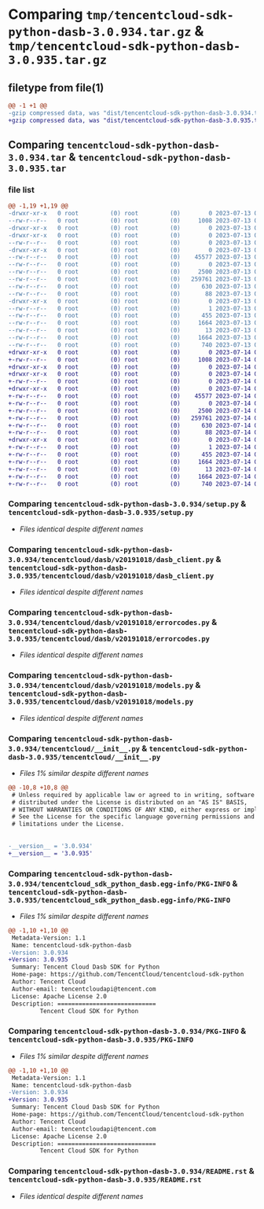 # Comparing `tmp/tencentcloud-sdk-python-dasb-3.0.934.tar.gz` & `tmp/tencentcloud-sdk-python-dasb-3.0.935.tar.gz`

## filetype from file(1)

```diff
@@ -1 +1 @@
-gzip compressed data, was "dist/tencentcloud-sdk-python-dasb-3.0.934.tar", last modified: Thu Jul 13 00:20:11 2023, max compression
+gzip compressed data, was "dist/tencentcloud-sdk-python-dasb-3.0.935.tar", last modified: Fri Jul 14 00:21:45 2023, max compression
```

## Comparing `tencentcloud-sdk-python-dasb-3.0.934.tar` & `tencentcloud-sdk-python-dasb-3.0.935.tar`

### file list

```diff
@@ -1,19 +1,19 @@
-drwxr-xr-x   0 root         (0) root         (0)        0 2023-07-13 00:20:11.000000 tencentcloud-sdk-python-dasb-3.0.934/
--rw-r--r--   0 root         (0) root         (0)     1008 2023-07-13 00:20:11.000000 tencentcloud-sdk-python-dasb-3.0.934/setup.py
-drwxr-xr-x   0 root         (0) root         (0)        0 2023-07-13 00:20:11.000000 tencentcloud-sdk-python-dasb-3.0.934/tencentcloud/
-drwxr-xr-x   0 root         (0) root         (0)        0 2023-07-13 00:20:11.000000 tencentcloud-sdk-python-dasb-3.0.934/tencentcloud/dasb/
--rw-r--r--   0 root         (0) root         (0)        0 2023-07-13 00:20:11.000000 tencentcloud-sdk-python-dasb-3.0.934/tencentcloud/dasb/__init__.py
-drwxr-xr-x   0 root         (0) root         (0)        0 2023-07-13 00:20:11.000000 tencentcloud-sdk-python-dasb-3.0.934/tencentcloud/dasb/v20191018/
--rw-r--r--   0 root         (0) root         (0)    45577 2023-07-13 00:20:11.000000 tencentcloud-sdk-python-dasb-3.0.934/tencentcloud/dasb/v20191018/dasb_client.py
--rw-r--r--   0 root         (0) root         (0)        0 2023-07-13 00:20:11.000000 tencentcloud-sdk-python-dasb-3.0.934/tencentcloud/dasb/v20191018/__init__.py
--rw-r--r--   0 root         (0) root         (0)     2500 2023-07-13 00:20:11.000000 tencentcloud-sdk-python-dasb-3.0.934/tencentcloud/dasb/v20191018/errorcodes.py
--rw-r--r--   0 root         (0) root         (0)   259761 2023-07-13 00:20:11.000000 tencentcloud-sdk-python-dasb-3.0.934/tencentcloud/dasb/v20191018/models.py
--rw-r--r--   0 root         (0) root         (0)      630 2023-07-13 00:20:11.000000 tencentcloud-sdk-python-dasb-3.0.934/tencentcloud/__init__.py
--rw-r--r--   0 root         (0) root         (0)       88 2023-07-13 00:20:11.000000 tencentcloud-sdk-python-dasb-3.0.934/setup.cfg
-drwxr-xr-x   0 root         (0) root         (0)        0 2023-07-13 00:20:11.000000 tencentcloud-sdk-python-dasb-3.0.934/tencentcloud_sdk_python_dasb.egg-info/
--rw-r--r--   0 root         (0) root         (0)        1 2023-07-13 00:20:11.000000 tencentcloud-sdk-python-dasb-3.0.934/tencentcloud_sdk_python_dasb.egg-info/dependency_links.txt
--rw-r--r--   0 root         (0) root         (0)      455 2023-07-13 00:20:11.000000 tencentcloud-sdk-python-dasb-3.0.934/tencentcloud_sdk_python_dasb.egg-info/SOURCES.txt
--rw-r--r--   0 root         (0) root         (0)     1664 2023-07-13 00:20:11.000000 tencentcloud-sdk-python-dasb-3.0.934/tencentcloud_sdk_python_dasb.egg-info/PKG-INFO
--rw-r--r--   0 root         (0) root         (0)       13 2023-07-13 00:20:11.000000 tencentcloud-sdk-python-dasb-3.0.934/tencentcloud_sdk_python_dasb.egg-info/top_level.txt
--rw-r--r--   0 root         (0) root         (0)     1664 2023-07-13 00:20:11.000000 tencentcloud-sdk-python-dasb-3.0.934/PKG-INFO
--rw-r--r--   0 root         (0) root         (0)      740 2023-07-13 00:20:11.000000 tencentcloud-sdk-python-dasb-3.0.934/README.rst
+drwxr-xr-x   0 root         (0) root         (0)        0 2023-07-14 00:21:45.000000 tencentcloud-sdk-python-dasb-3.0.935/
+-rw-r--r--   0 root         (0) root         (0)     1008 2023-07-14 00:21:45.000000 tencentcloud-sdk-python-dasb-3.0.935/setup.py
+drwxr-xr-x   0 root         (0) root         (0)        0 2023-07-14 00:21:45.000000 tencentcloud-sdk-python-dasb-3.0.935/tencentcloud/
+drwxr-xr-x   0 root         (0) root         (0)        0 2023-07-14 00:21:45.000000 tencentcloud-sdk-python-dasb-3.0.935/tencentcloud/dasb/
+-rw-r--r--   0 root         (0) root         (0)        0 2023-07-14 00:21:45.000000 tencentcloud-sdk-python-dasb-3.0.935/tencentcloud/dasb/__init__.py
+drwxr-xr-x   0 root         (0) root         (0)        0 2023-07-14 00:21:45.000000 tencentcloud-sdk-python-dasb-3.0.935/tencentcloud/dasb/v20191018/
+-rw-r--r--   0 root         (0) root         (0)    45577 2023-07-14 00:21:45.000000 tencentcloud-sdk-python-dasb-3.0.935/tencentcloud/dasb/v20191018/dasb_client.py
+-rw-r--r--   0 root         (0) root         (0)        0 2023-07-14 00:21:45.000000 tencentcloud-sdk-python-dasb-3.0.935/tencentcloud/dasb/v20191018/__init__.py
+-rw-r--r--   0 root         (0) root         (0)     2500 2023-07-14 00:21:45.000000 tencentcloud-sdk-python-dasb-3.0.935/tencentcloud/dasb/v20191018/errorcodes.py
+-rw-r--r--   0 root         (0) root         (0)   259761 2023-07-14 00:21:45.000000 tencentcloud-sdk-python-dasb-3.0.935/tencentcloud/dasb/v20191018/models.py
+-rw-r--r--   0 root         (0) root         (0)      630 2023-07-14 00:21:45.000000 tencentcloud-sdk-python-dasb-3.0.935/tencentcloud/__init__.py
+-rw-r--r--   0 root         (0) root         (0)       88 2023-07-14 00:21:45.000000 tencentcloud-sdk-python-dasb-3.0.935/setup.cfg
+drwxr-xr-x   0 root         (0) root         (0)        0 2023-07-14 00:21:45.000000 tencentcloud-sdk-python-dasb-3.0.935/tencentcloud_sdk_python_dasb.egg-info/
+-rw-r--r--   0 root         (0) root         (0)        1 2023-07-14 00:21:45.000000 tencentcloud-sdk-python-dasb-3.0.935/tencentcloud_sdk_python_dasb.egg-info/dependency_links.txt
+-rw-r--r--   0 root         (0) root         (0)      455 2023-07-14 00:21:45.000000 tencentcloud-sdk-python-dasb-3.0.935/tencentcloud_sdk_python_dasb.egg-info/SOURCES.txt
+-rw-r--r--   0 root         (0) root         (0)     1664 2023-07-14 00:21:45.000000 tencentcloud-sdk-python-dasb-3.0.935/tencentcloud_sdk_python_dasb.egg-info/PKG-INFO
+-rw-r--r--   0 root         (0) root         (0)       13 2023-07-14 00:21:45.000000 tencentcloud-sdk-python-dasb-3.0.935/tencentcloud_sdk_python_dasb.egg-info/top_level.txt
+-rw-r--r--   0 root         (0) root         (0)     1664 2023-07-14 00:21:45.000000 tencentcloud-sdk-python-dasb-3.0.935/PKG-INFO
+-rw-r--r--   0 root         (0) root         (0)      740 2023-07-14 00:21:45.000000 tencentcloud-sdk-python-dasb-3.0.935/README.rst
```

### Comparing `tencentcloud-sdk-python-dasb-3.0.934/setup.py` & `tencentcloud-sdk-python-dasb-3.0.935/setup.py`

 * *Files identical despite different names*

### Comparing `tencentcloud-sdk-python-dasb-3.0.934/tencentcloud/dasb/v20191018/dasb_client.py` & `tencentcloud-sdk-python-dasb-3.0.935/tencentcloud/dasb/v20191018/dasb_client.py`

 * *Files identical despite different names*

### Comparing `tencentcloud-sdk-python-dasb-3.0.934/tencentcloud/dasb/v20191018/errorcodes.py` & `tencentcloud-sdk-python-dasb-3.0.935/tencentcloud/dasb/v20191018/errorcodes.py`

 * *Files identical despite different names*

### Comparing `tencentcloud-sdk-python-dasb-3.0.934/tencentcloud/dasb/v20191018/models.py` & `tencentcloud-sdk-python-dasb-3.0.935/tencentcloud/dasb/v20191018/models.py`

 * *Files identical despite different names*

### Comparing `tencentcloud-sdk-python-dasb-3.0.934/tencentcloud/__init__.py` & `tencentcloud-sdk-python-dasb-3.0.935/tencentcloud/__init__.py`

 * *Files 1% similar despite different names*

```diff
@@ -10,8 +10,8 @@
 # Unless required by applicable law or agreed to in writing, software
 # distributed under the License is distributed on an "AS IS" BASIS,
 # WITHOUT WARRANTIES OR CONDITIONS OF ANY KIND, either express or implied.
 # See the License for the specific language governing permissions and
 # limitations under the License.
 
 
-__version__ = '3.0.934'
+__version__ = '3.0.935'
```

### Comparing `tencentcloud-sdk-python-dasb-3.0.934/tencentcloud_sdk_python_dasb.egg-info/PKG-INFO` & `tencentcloud-sdk-python-dasb-3.0.935/tencentcloud_sdk_python_dasb.egg-info/PKG-INFO`

 * *Files 1% similar despite different names*

```diff
@@ -1,10 +1,10 @@
 Metadata-Version: 1.1
 Name: tencentcloud-sdk-python-dasb
-Version: 3.0.934
+Version: 3.0.935
 Summary: Tencent Cloud Dasb SDK for Python
 Home-page: https://github.com/TencentCloud/tencentcloud-sdk-python
 Author: Tencent Cloud
 Author-email: tencentcloudapi@tencent.com
 License: Apache License 2.0
 Description: ============================
         Tencent Cloud SDK for Python
```

### Comparing `tencentcloud-sdk-python-dasb-3.0.934/PKG-INFO` & `tencentcloud-sdk-python-dasb-3.0.935/PKG-INFO`

 * *Files 1% similar despite different names*

```diff
@@ -1,10 +1,10 @@
 Metadata-Version: 1.1
 Name: tencentcloud-sdk-python-dasb
-Version: 3.0.934
+Version: 3.0.935
 Summary: Tencent Cloud Dasb SDK for Python
 Home-page: https://github.com/TencentCloud/tencentcloud-sdk-python
 Author: Tencent Cloud
 Author-email: tencentcloudapi@tencent.com
 License: Apache License 2.0
 Description: ============================
         Tencent Cloud SDK for Python
```

### Comparing `tencentcloud-sdk-python-dasb-3.0.934/README.rst` & `tencentcloud-sdk-python-dasb-3.0.935/README.rst`

 * *Files identical despite different names*

